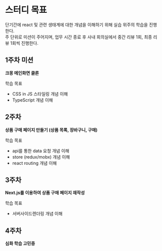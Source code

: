 # 스터디 목표

단기간에 react 및 관련 생태계에 대한 개념을 이해하기 위해 실습 위주의 학습을 진행한다.  
주 단위로 미션이 주어지며, 업무 시간 종료 후 사내 회의실에서 중간 리뷰 1회, 최종 리뷰 1회씩 진행한다.

## 1주차 미션
**크몽 메인화면 클론**  

학습 목표
- CSS in JS 스타일링 개념 이해
- TypeScript 개념 이해


## 2주차 
**상품 구매 페이지 만들기 (상품 목록, 장바구니, 구매)**

학습 목표
- api를 통한 data 요청 개념 이해
- store (redux/mobx) 개념 이해
- react routing 개념 이해 


## 3주차
**Next.js를 이용하여 상품 구매 페이지 재작성**

학습 목표
- 서버사이드렌더링 개념 이해

## 4주차
**심화 학습 고민중**
